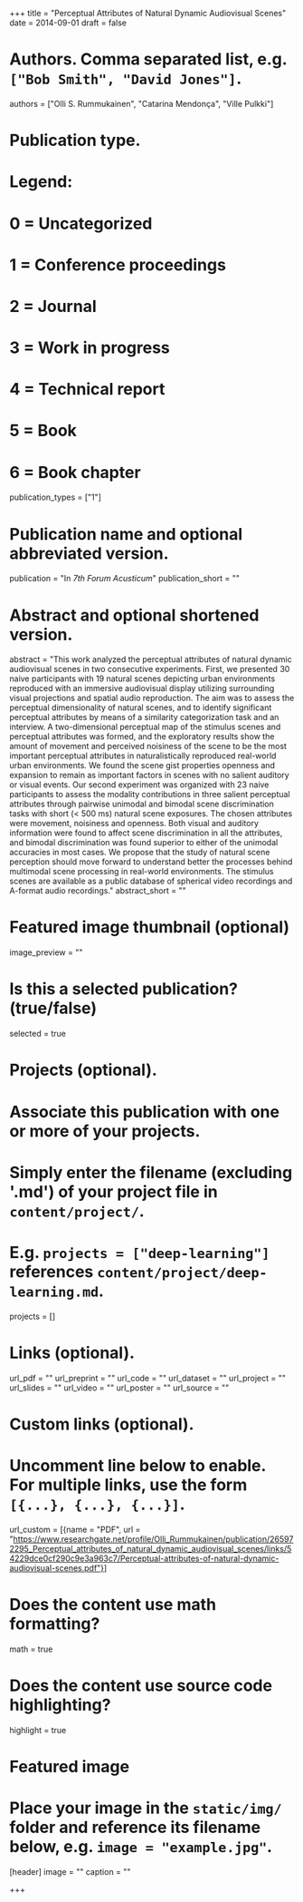 +++
title = "Perceptual Attributes of Natural Dynamic Audiovisual Scenes"
date = 2014-09-01
draft = false

# Authors. Comma separated list, e.g. `["Bob Smith", "David Jones"]`.
authors = ["Olli S. Rummukainen", "Catarina Mendonça", "Ville Pulkki"]

# Publication type.
# Legend:
# 0 = Uncategorized
# 1 = Conference proceedings
# 2 = Journal
# 3 = Work in progress
# 4 = Technical report
# 5 = Book
# 6 = Book chapter
publication_types = ["1"]

# Publication name and optional abbreviated version.
publication = "In *7th Forum Acusticum*"
publication_short = ""

# Abstract and optional shortened version.
abstract = "This work analyzed the perceptual attributes of natural dynamic audiovisual scenes in two consecutive experiments. First, we presented 30 naive participants with 19 natural scenes depicting urban environments reproduced with an immersive audiovisual display utilizing surrounding visual projections and spatial audio reproduction. The aim was to assess the perceptual dimensionality of natural scenes, and to identify significant perceptual attributes by means of a similarity categorization task and an interview. A two-dimensional perceptual map of the stimulus scenes and perceptual attributes was formed, and the exploratory results show the amount of movement and perceived noisiness of the scene to be the most important perceptual attributes in naturalistically reproduced real-world urban environments. We found the scene gist properties openness and expansion to remain as important factors in scenes with no salient auditory or visual events. Our second experiment was organized with 23 naive participants to assess the modality contributions in three salient perceptual attributes through pairwise unimodal and bimodal scene discrimination tasks with short (< 500 ms) natural scene exposures. The chosen attributes were movement, noisiness and openness. Both visual and auditory information were found to affect scene discrimination in all the attributes, and bimodal discrimination was found superior to either of the unimodal accuracies in most cases. We propose that the study of natural scene perception should move forward to understand better the processes behind multimodal scene processing in real-world environments. The stimulus scenes are available as a public database of spherical video recordings and A-format audio recordings."
abstract_short = ""

# Featured image thumbnail (optional)
image_preview = ""

# Is this a selected publication? (true/false)
selected = true

# Projects (optional).
#   Associate this publication with one or more of your projects.
#   Simply enter the filename (excluding '.md') of your project file in `content/project/`.
#   E.g. `projects = ["deep-learning"]` references `content/project/deep-learning.md`.
projects = []

# Links (optional).
url_pdf = ""
url_preprint = ""
url_code = ""
url_dataset = ""
url_project = ""
url_slides = ""
url_video = ""
url_poster = ""
url_source = ""

# Custom links (optional).
#   Uncomment line below to enable. For multiple links, use the form `[{...}, {...}, {...}]`.
url_custom = [{name = "PDF", url = "https://www.researchgate.net/profile/Olli_Rummukainen/publication/265972295_Perceptual_attributes_of_natural_dynamic_audiovisual_scenes/links/54229dce0cf290c9e3a963c7/Perceptual-attributes-of-natural-dynamic-audiovisual-scenes.pdf"}]

# Does the content use math formatting?
math = true

# Does the content use source code highlighting?
highlight = true

# Featured image
# Place your image in the `static/img/` folder and reference its filename below, e.g. `image = "example.jpg"`.
[header]
image = ""
caption = ""

+++
